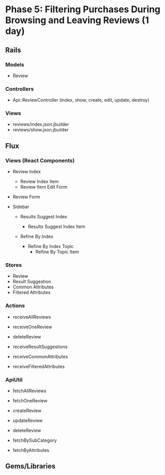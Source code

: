 # Phase 5: Filtering Purchases During Browsing and Leaving Reviews (1 day)

## Rails
### Models
* Review

### Controllers
* Api::ReviewController (index, show, create, edit, update, destroy)

### Views
* reviews/index.json.jbuilder
* reviews/show.json.jbuilder

## Flux
### Views (React Components)
* Review Index
  - Review Index Item
  - Review Item Edit Form
* Review Form

* Sidebar
  - Results Suggest Index
    + Results Suggest Index Item

  - Refine By Index
    + Refine By Index Topic
      * Refine By Topic Item

### Stores
* Review
* Result Suggestion
* Common Attributes
* Filtered Attributes

### Actions
* receiveAllReviews
* receiveOneReview
* deleteReview

* receiveResultSuggestions

* receiveCommonAttributes
* receiveFilteredAttributes

### ApiUtil
* fetchAllReviews
* fetchOneReview
* createReview
* updateReview
* deleteReview

* fetchBySubCategory

* fetchByAttributes

## Gems/Libraries
